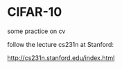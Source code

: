 # CIFAR-10

some practice on cv

follow the lecture cs231n at Stanford:

http://cs231n.stanford.edu/index.html
